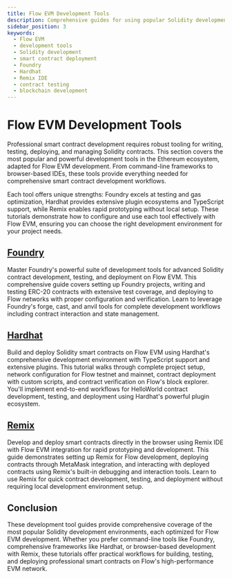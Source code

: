 ```yaml
---
title: Flow EVM Development Tools
description: Comprehensive guides for using popular Solidity development tools and IDEs to build, test, and deploy smart contracts on Flow EVM.
sidebar_position: 3
keywords:
  - Flow EVM
  - development tools
  - Solidity development
  - smart contract deployment
  - Foundry
  - Hardhat
  - Remix IDE
  - contract testing
  - blockchain development
---
```


# Flow EVM Development Tools

Professional smart contract development requires robust tooling for writing, testing, deploying, and managing Solidity contracts. This section covers the most popular and powerful development tools in the Ethereum ecosystem, adapted for Flow EVM development. From command-line frameworks to browser-based IDEs, these tools provide everything needed for comprehensive smart contract development workflows.

Each tool offers unique strengths: Foundry excels at testing and gas optimization, Hardhat provides extensive plugin ecosystems and TypeScript support, while Remix enables rapid prototyping without local setup. These tutorials demonstrate how to configure and use each tool effectively with Flow EVM, ensuring you can choose the right development environment for your project needs.

## [Foundry]

Master Foundry's powerful suite of development tools for advanced Solidity contract development, testing, and deployment on Flow EVM. This comprehensive guide covers setting up Foundry projects, writing and testing ERC-20 contracts with extensive test coverage, and deploying to Flow networks with proper configuration and verification. Learn to leverage Foundry's forge, cast, and anvil tools for complete development workflows including contract interaction and state management.

## [Hardhat]

Build and deploy Solidity smart contracts on Flow EVM using Hardhat's comprehensive development environment with TypeScript support and extensive plugins. This tutorial walks through complete project setup, network configuration for Flow testnet and mainnet, contract deployment with custom scripts, and contract verification on Flow's block explorer. You'll implement end-to-end workflows for HelloWorld contract development, testing, and deployment using Hardhat's powerful plugin ecosystem.

## [Remix]

Develop and deploy smart contracts directly in the browser using Remix IDE with Flow EVM integration for rapid prototyping and development. This guide demonstrates setting up Remix for Flow development, deploying contracts through MetaMask integration, and interacting with deployed contracts using Remix's built-in debugging and interaction tools. Learn to use Remix for quick contract development, testing, and deployment without requiring local development environment setup.

## Conclusion

These development tool guides provide comprehensive coverage of the most popular Solidity development environments, each optimized for Flow EVM development. Whether you prefer command-line tools like Foundry, comprehensive frameworks like Hardhat, or browser-based development with Remix, these tutorials offer practical workflows for building, testing, and deploying professional smart contracts on Flow's high-performance EVM network.

<!-- Reference-style links, will not render on page. -->

[Foundry]: ./foundry.md
[Hardhat]: ./hardhat.md
[Remix]: ./remix.md
